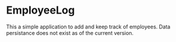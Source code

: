 # EmployeeLog
This a simple application to add and keep track of employees. 
Data persistance does not exist as of the current version. 
